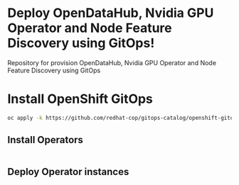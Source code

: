 # Deploy OpenDataHub, Nvidia GPU Operator and Node Feature Discovery using GitOps!

Repository for provision OpenDataHub, Nvidia GPU Operator and Node Feature Discovery using GitOps

# Install OpenShift GitOps

```sh
oc apply -k https://github.com/redhat-cop/gitops-catalog/openshift-gitops-operator/operator/overlays/latest
```

## Install Operators

```sh

```

## Deploy Operator instances

```sh

```